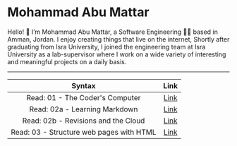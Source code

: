 # Mohammad Abu Mattar
Hello! 👋 I’m Mohammad Abu Mattar, a Software Engineering 👨‍💻 based in Amman, Jordan. I enjoy creating things that live on the internet, Shortly after graduating from Isra University, I joined the engineering team at Isra University as a lab-supervisor where I work on a wide variety of interesting and meaningful projects on a daily basis.

***

| Syntax                                | Link |
| :------------------------------------:| :---------: |
| Read: 01 - The Coder's Computer       | [Link](https://mkabumattar.github.io/reading-notes/class01/README01) |
| Read: 02a - Learning Markdown         | [Link](https://mkabumattar.github.io/reading-notes/class02/README02A) |
| Read: 02b - Revisions and the Cloud   | [Link](https://mkabumattar.github.io/reading-notes/class02/README02B) |
| Read: 03 - Structure web pages with HTML   | [Link](https://mkabumattar.github.io/reading-notes/class03/README03) |
